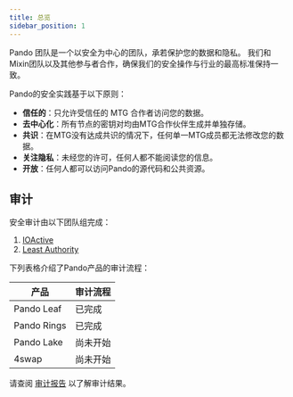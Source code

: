 ```yaml
---
title: 总览
sidebar_position: 1
---
```


Pando 团队是一个以安全为中心的团队，承若保护您的数据和隐私。 我们和Mixin团队以及其他参与者合作，确保我们的安全操作与行业的最高标准保持一致。

Pando的安全实践基于以下原则：

- **信任的**：只允许受信任的 MTG 合作者访问您的数据。
- **去中心化**：所有节点的密钥对均由MTG合作伙伴生成并单独存储。
- **共识**：在MTG没有达成共识的情况下，任何单一MTG成员都无法修改您的数据。
- **关注隐私**：未经您的许可，任何人都不能阅读您的信息。
- **开放**：任何人都可以访问Pando的源代码和公共资源。

## 审计

安全审计由以下团队组完成：

1. [IOActive](https://ioactive.com/)
2. [Least Authority](https://leastauthority.com/)

下列表格介绍了Pando产品的审计流程：

| 产品          | 审计流程 |
| ----------- | ---- |
| Pando Leaf  | 已完成  |
| Pando Rings | 已完成  |
| Pando Lake  | 尚未开始 |
| 4swap       | 尚未开始 |

请查阅 [审计报告](./audit-reports) 以了解审计结果。